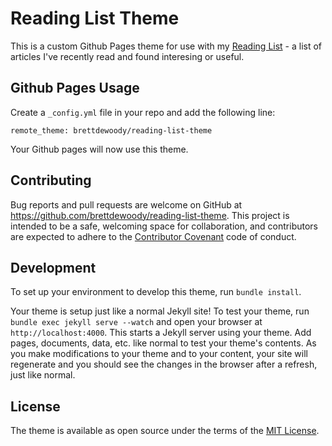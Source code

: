 # Reading List Theme

This is a custom Github Pages theme for use with my [Reading List](https://brettdewoody.github.io/reading-list/) - a list of articles I've recently read and found interesing or useful.

## Github Pages Usage

Create a `_config.yml` file in your repo and add the following line:

`remote_theme: brettdewoody/reading-list-theme`

Your Github pages will now use this theme.

## Contributing

Bug reports and pull requests are welcome on GitHub at https://github.com/brettdewoody/reading-list-theme. This project is intended to be a safe, welcoming space for collaboration, and contributors are expected to adhere to the [Contributor Covenant](http://contributor-covenant.org) code of conduct.

## Development

To set up your environment to develop this theme, run `bundle install`.

Your theme is setup just like a normal Jekyll site! To test your theme, run `bundle exec jekyll serve --watch` and open your browser at `http://localhost:4000`. This starts a Jekyll server using your theme. Add pages, documents, data, etc. like normal to test your theme's contents. As you make modifications to your theme and to your content, your site will regenerate and you should see the changes in the browser after a refresh, just like normal.

## License

The theme is available as open source under the terms of the [MIT License](https://opensource.org/licenses/MIT).

